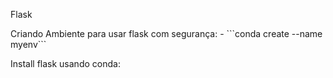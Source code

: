 Flask
<p>
  Criando Ambiente para usar flask com segurança:
  - ```conda create --name myenv```

</p>


Install flask usando conda:
